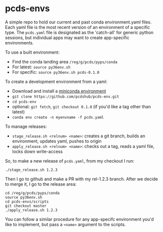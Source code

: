 # pcds-envs

A simple repo to hold our current and past conda environment.yaml files. Each yaml file is the most recent version of an environment of a specific type. The `pcds.yaml` file is designated as the 'catch-all' for generic python sessions, but individual apps may want to create app-specific environments.

To use a built environment:
- Find the conda landing area `/reg/g/pcds/pyps/conda`
- For latest: `source py36env.sh`
- For specific: `source py36env.sh pcds-0.1.0`

To create a development environment from a yaml:
- Download and install a [miniconda environment](https://conda.io/miniconda.html)
- `git clone https://github.com/pcdshub/pcds-env.git`
- `cd pcds-env`
- optional: `git fetch`, `git checkout 0.1.0` (if you'd like a tag other than latest)
- `conda env create -n myenvname -f pcds.yaml`

To manage releases:
- `stage_release.sh <relnum> <name>`: creates a git branch, builds an environment, updates yaml, pushes to origin
- `apply_release.sh <relnum> <name>`: checks out a tag, reads a yaml file, locks down write-access

So, to make a new release of `pcds.yaml`, from my checkout I run:
```
./stage_release.sh 1.2.3
```
Then I go to github and make a PR with my rel-1.2.3 branch.
After we decide to merge it, I go to the release area:
```
cd /reg/g/pcds/pyps/conda
source py36env.sh
cd pcds-envs/scripts
git checkout master
./apply_release.sh 1.2.3
```
You can follow a similar procedure for any app-specifc environment you'd like to implement, but pass a `<name>` argument to the scripts.
